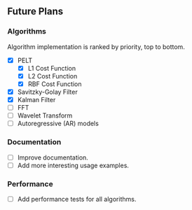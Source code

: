 ## Future Plans

### Algorithms

Algorithm implementation is ranked by priority, top to bottom.

- [x] PELT
  - [x] L1 Cost Function
  - [x] L2 Cost Function
  - [x] RBF Cost Function
- [x] Savitzky-Golay Filter
- [x] Kalman Filter
- [ ] FFT
- [ ] Wavelet Transform
- [ ] Autoregressive (AR) models

### Documentation

- [ ] Improve documentation.
- [ ] Add more interesting usage examples.

### Performance

- [ ] Add performance tests for all algorithms.